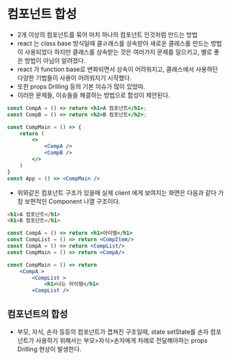 # 컴포넌트 합성

- 2개 이상의 컴포넌트를 묶어 마치 하나의 컴포넌트 인것처럼 만드는 방법
- react 는 class base 방식일때 클ㄹ래스를 상속받아 새로운 클래스를 만드는 방법이 사용되었다 하지만
  클래스를 상속받는 것은 여러가지 문제를 일으키고, 별로 좋은 방법이 아님이 알려졌다.
- react 가 function base로 변화되면서 상속이 어려워지고, 클래스에서 사용하던 다양한 기법들이 사용이 어려워지기 시작했다.
- 또한 props Drilling 등의 기본 이슈가 많이 있었따.
- 이러한 문제들, 이슈들을 해결하는 방법으로 합성이 제안된다.

```jsx
const CompA = () => return <h1>A 컴포넌트</h1>;
const CompB = () => return <h2>B 컴포넌트</h2>;

const CompMain = () => {
    return (
        <>
            <CompA />
            <CompB />
        </>
    )
}
const App = () => <CompMain />
```

- 위와같은 컴포넌트 구조가 있을때 실제 client 에게 보여지는 화면은 다음과 같다
  가장 보편적인 Component 나열 구조이다.

```html
<h1>A 컴포넌트</h1>
<h1>B 컴포넌트</h1>
```

```jsx
const CompA = () => return <h1>아이템</h1>
const CompList = () => return <CompItem/>
const CompA = () => return <CompList/>
const CompMain = () => return <CompA/>

const CompMain = () => return
    <CompA >
        <CompList >
            <h1>나는 아이템</h1>
        <CompList />


```

## 컴포넌트의 합성

- 부모, 자식, 손자 등등의 컴포넌트가 겹쳐진 구조일때, state setState를 손자 컴포넌트가 사용하기 위해서는 부모>자식>손자에게 차례로 전달해야하는 props
  Drilling 현상이 발생한다.
